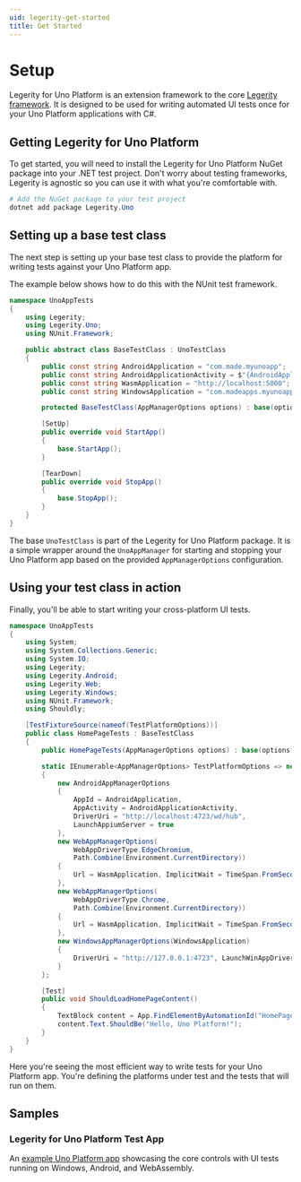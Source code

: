 ```yaml
---
uid: legerity-get-started
title: Get Started
---
```


# Setup

Legerity for Uno Platform is an extension framework to the core [Legerity framework](https://made-apps.github.io/legerity/). It is designed to be used for writing automated UI tests once for your Uno Platform applications with C#.

## Getting Legerity for Uno Platform

To get started, you will need to install the Legerity for Uno Platform NuGet package into your .NET test project. Don't worry about testing frameworks, Legerity is agnostic so you can use it with what you're comfortable with.

```powershell
# Add the NuGet package to your test project
dotnet add package Legerity.Uno
```

## Setting up a base test class

The next step is setting up your base test class to provide the platform for writing tests against your Uno Platform app.

The example below shows how to do this with the NUnit test framework.

```csharp
namespace UnoAppTests
{
    using Legerity;
    using Legerity.Uno;
    using NUnit.Framework;

    public abstract class BaseTestClass : UnoTestClass
    {
        public const string AndroidApplication = "com.made.myunoapp";
        public const string AndroidApplicationActivity = $"{AndroidApplication}.MainActivity";
        public const string WasmApplication = "http://localhost:5000";
        public const string WindowsApplication = "com.madeapps.myunoapp_7mzr475ysvhxg!App";

        protected BaseTestClass(AppManagerOptions options) : base(options) { }

        [SetUp]
        public override void StartApp()
        {
            base.StartApp();
        }

        [TearDown]
        public override void StopApp()
        {
            base.StopApp();
        }
    }
}
```

The base `UnoTestClass` is part of the Legerity for Uno Platform package. It is a simple wrapper around the `UnoAppManager` for starting and stopping your Uno Platform app based on the provided `AppManagerOptions` configuration.

## Using your test class in action

Finally, you'll be able to start writing your cross-platform UI tests.

```csharp
namespace UnoAppTests
{
    using System;
    using System.Collections.Generic;
    using System.IO;
    using Legerity;
    using Legerity.Android;
    using Legerity.Web;
    using Legerity.Windows;
    using NUnit.Framework;
    using Shouldly;

    [TestFixtureSource(nameof(TestPlatformOptions))]
    public class HomePageTests : BaseTestClass
    {
        public HomePageTests(AppManagerOptions options) : base(options) { }

        static IEnumerable<AppManagerOptions> TestPlatformOptions => new List<AppManagerOptions>
        {
            new AndroidAppManagerOptions
            {
                AppId = AndroidApplication,
                AppActivity = AndroidApplicationActivity,
                DriverUri = "http://localhost:4723/wd/hub",
                LaunchAppiumServer = true
            },
            new WebAppManagerOptions(
                WebAppDriverType.EdgeChromium,
                Path.Combine(Environment.CurrentDirectory))
            {
                Url = WasmApplication, ImplicitWait = TimeSpan.FromSeconds(5)
            },
            new WebAppManagerOptions(
                WebAppDriverType.Chrome,
                Path.Combine(Environment.CurrentDirectory))
            {
                Url = WasmApplication, ImplicitWait = TimeSpan.FromSeconds(5)
            },
            new WindowsAppManagerOptions(WindowsApplication)
            {
                DriverUri = "http://127.0.0.1:4723", LaunchWinAppDriver = true
            }
        };

        [Test]
        public void ShouldLoadHomePageContent()
        {
            TextBlock content = App.FindElementByAutomationId("HomePageContent");
            content.Text.ShouldBe("Hello, Uno Platform!");
        }
    }
}
```

Here you're seeing the most efficient way to write tests for your Uno Platform app. You're defining the platforms under test and the tests that will run on them.

## Samples

### Legerity for Uno Platform Test App

An [example Uno Platform app](https://github.com/MADE-Apps/legerity-uno/tree/main/samples) showcasing the core controls with UI tests running on Windows, Android, and WebAssembly.
